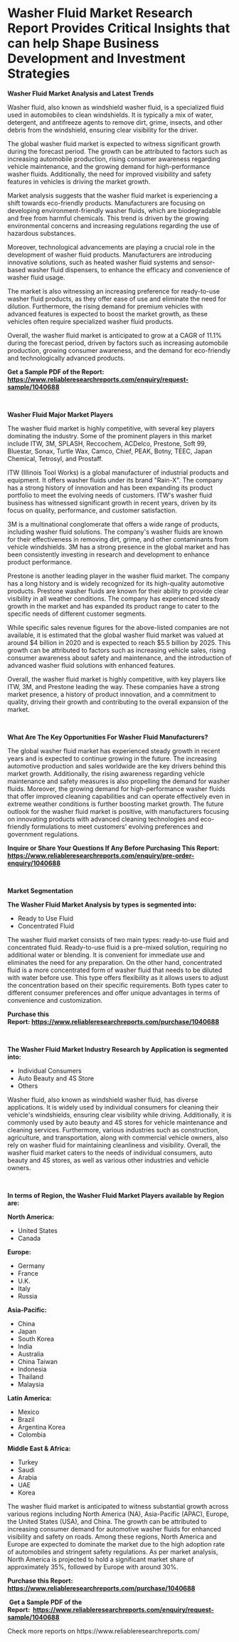 <p><h1>Washer Fluid Market Research Report Provides Critical Insights that can help Shape Business Development and Investment Strategies</h1></p><p><strong>Washer Fluid Market Analysis and Latest Trends</strong></p>
<p><p>Washer fluid, also known as windshield washer fluid, is a specialized fluid used in automobiles to clean windshields. It is typically a mix of water, detergent, and antifreeze agents to remove dirt, grime, insects, and other debris from the windshield, ensuring clear visibility for the driver.</p><p>The global washer fluid market is expected to witness significant growth during the forecast period. The growth can be attributed to factors such as increasing automobile production, rising consumer awareness regarding vehicle maintenance, and the growing demand for high-performance washer fluids. Additionally, the need for improved visibility and safety features in vehicles is driving the market growth.</p><p>Market analysis suggests that the washer fluid market is experiencing a shift towards eco-friendly products. Manufacturers are focusing on developing environment-friendly washer fluids, which are biodegradable and free from harmful chemicals. This trend is driven by the growing environmental concerns and increasing regulations regarding the use of hazardous substances.</p><p>Moreover, technological advancements are playing a crucial role in the development of washer fluid products. Manufacturers are introducing innovative solutions, such as heated washer fluid systems and sensor-based washer fluid dispensers, to enhance the efficacy and convenience of washer fluid usage.</p><p>The market is also witnessing an increasing preference for ready-to-use washer fluid products, as they offer ease of use and eliminate the need for dilution. Furthermore, the rising demand for premium vehicles with advanced features is expected to boost the market growth, as these vehicles often require specialized washer fluid products.</p><p>Overall, the washer fluid market is anticipated to grow at a CAGR of 11.1% during the forecast period, driven by factors such as increasing automobile production, growing consumer awareness, and the demand for eco-friendly and technologically advanced products.</p></p>
<p><strong>Get a Sample PDF of the Report:&nbsp; <a href="https://www.reliableresearchreports.com/enquiry/request-sample/1040688">https://www.reliableresearchreports.com/enquiry/request-sample/1040688</a></strong></p>
<p>&nbsp;</p>
<p><strong>Washer Fluid Major Market Players</strong></p>
<p><p>The washer fluid market is highly competitive, with several key players dominating the industry. Some of the prominent players in this market include ITW, 3M, SPLASH, Reccochem, ACDelco, Prestone, Soft 99, Bluestar, Sonax, Turtle Wax, Camco, Chief, PEAK, Botny, TEEC, Japan Chemical, Tetrosyl, and Prostaff.</p><p>ITW (Illinois Tool Works) is a global manufacturer of industrial products and equipment. It offers washer fluids under its brand "Rain-X". The company has a strong history of innovation and has been expanding its product portfolio to meet the evolving needs of customers. ITW's washer fluid business has witnessed significant growth in recent years, driven by its focus on quality, performance, and customer satisfaction.</p><p>3M is a multinational conglomerate that offers a wide range of products, including washer fluid solutions. The company's washer fluids are known for their effectiveness in removing dirt, grime, and other contaminants from vehicle windshields. 3M has a strong presence in the global market and has been consistently investing in research and development to enhance product performance.</p><p>Prestone is another leading player in the washer fluid market. The company has a long history and is widely recognized for its high-quality automotive products. Prestone washer fluids are known for their ability to provide clear visibility in all weather conditions. The company has experienced steady growth in the market and has expanded its product range to cater to the specific needs of different customer segments.</p><p>While specific sales revenue figures for the above-listed companies are not available, it is estimated that the global washer fluid market was valued at around $4 billion in 2020 and is expected to reach $5.5 billion by 2025. This growth can be attributed to factors such as increasing vehicle sales, rising consumer awareness about safety and maintenance, and the introduction of advanced washer fluid solutions with enhanced features.</p><p>Overall, the washer fluid market is highly competitive, with key players like ITW, 3M, and Prestone leading the way. These companies have a strong market presence, a history of product innovation, and a commitment to quality, driving their growth and contributing to the overall expansion of the market.</p></p>
<p>&nbsp;</p>
<p><strong>What Are The Key Opportunities For Washer Fluid Manufacturers?</strong></p>
<p><p>The global washer fluid market has experienced steady growth in recent years and is expected to continue growing in the future. The increasing automotive production and sales worldwide are the key drivers behind this market growth. Additionally, the rising awareness regarding vehicle maintenance and safety measures is also propelling the demand for washer fluids. Moreover, the growing demand for high-performance washer fluids that offer improved cleaning capabilities and can operate effectively even in extreme weather conditions is further boosting market growth. The future outlook for the washer fluid market is positive, with manufacturers focusing on innovating products with advanced cleaning technologies and eco-friendly formulations to meet customers' evolving preferences and government regulations.</p></p>
<p><strong>Inquire or Share Your Questions If Any Before Purchasing This Report: <a href="https://www.reliableresearchreports.com/enquiry/pre-order-enquiry/1040688">https://www.reliableresearchreports.com/enquiry/pre-order-enquiry/1040688</a></strong></p>
<p>&nbsp;</p>
<p><strong>Market Segmentation</strong></p>
<p><strong>The Washer Fluid Market Analysis by types is segmented into:</strong></p>
<p><ul><li>Ready to Use Fluid</li><li>Concentrated Fluid</li></ul></p>
<p><p>The washer fluid market consists of two main types: ready-to-use fluid and concentrated fluid. Ready-to-use fluid is a pre-mixed solution, requiring no additional water or blending. It is convenient for immediate use and eliminates the need for any preparation. On the other hand, concentrated fluid is a more concentrated form of washer fluid that needs to be diluted with water before use. This type offers flexibility as it allows users to adjust the concentration based on their specific requirements. Both types cater to different consumer preferences and offer unique advantages in terms of convenience and customization.</p></p>
<p><strong>Purchase this Report:&nbsp;<a href="https://www.reliableresearchreports.com/purchase/1040688">https://www.reliableresearchreports.com/purchase/1040688</a></strong></p>
<p>&nbsp;</p>
<p><strong>The Washer Fluid Market Industry Research by Application is segmented into:</strong></p>
<p><ul><li>Individual Consumers</li><li>Auto Beauty and 4S Store</li><li>Others</li></ul></p>
<p><p>Washer fluid, also known as windshield washer fluid, has diverse applications. It is widely used by individual consumers for cleaning their vehicle's windshields, ensuring clear visibility while driving. Additionally, it is commonly used by auto beauty and 4S stores for vehicle maintenance and cleaning services. Furthermore, various industries such as construction, agriculture, and transportation, along with commercial vehicle owners, also rely on washer fluid for maintaining cleanliness and visibility. Overall, the washer fluid market caters to the needs of individual consumers, auto beauty and 4S stores, as well as various other industries and vehicle owners.</p></p>
<p>&nbsp;</p>
<p><strong>In terms of Region, the Washer Fluid Market Players available by Region are:</strong></p>
<p>
    <p> <strong> North America: </strong>
        <ul>
            <li>United States</li>
            <li>Canada</li>
        </ul>
        </p> 
    <p> <strong> Europe: </strong>
        <ul>
            <li>Germany</li>
            <li>France</li>
            <li>U.K.</li>
            <li>Italy</li>
            <li>Russia</li>
        </ul>
        </p> 
    <p> <strong> Asia-Pacific: </strong>
        <ul>
            <li>China</li>
            <li>Japan</li>
            <li>South Korea</li>
            <li>India</li>
            <li>Australia</li>
            <li>China Taiwan</li>
            <li>Indonesia</li>
            <li>Thailand</li>
            <li>Malaysia</li>
        </ul>
        </p> 
    <p> <strong> Latin America: </strong>
        <ul>
            <li>Mexico</li>
            <li>Brazil</li>
            <li>Argentina Korea</li>
            <li>Colombia</li>
        </ul>
        </p> 
    <p> <strong> Middle East & Africa: </strong>
        <ul>
            <li>Turkey</li>
            <li>Saudi</li>
            <li>Arabia</li>
            <li>UAE</li>
            <li>Korea</li>
        </ul>
    </p>
    </p>
<p><p>The washer fluid market is anticipated to witness substantial growth across various regions including North America (NA), Asia-Pacific (APAC), Europe, the United States (USA), and China. The growth can be attributed to increasing consumer demand for automotive washer fluids for enhanced visibility and safety on roads. Among these regions, North America and Europe are expected to dominate the market due to the high adoption rate of automobiles and stringent safety regulations. As per market analysis, North America is projected to hold a significant market share of approximately 35%, followed by Europe with around 30%.</p></p>
<p><strong>Purchase this Report: <a href="https://www.reliableresearchreports.com/purchase/1040688">https://www.reliableresearchreports.com/purchase/1040688</a></strong></p>
<p>&nbsp;<strong>Get a Sample PDF of the Report:&nbsp;&nbsp;<a href="https://www.reliableresearchreports.com/enquiry/request-sample/1040688">https://www.reliableresearchreports.com/enquiry/request-sample/1040688</a></strong></p>
<p><strong></strong></p>
<p>Check more reports on https://www.reliableresearchreports.com/</p>